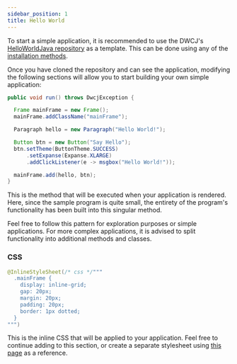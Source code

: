 ```yaml
---
sidebar_position: 1
title: Hello World
---
```


To start a simple application, it is recommended to use the DWCJ's [HelloWorldJava repository](https://github.com/DwcJava/HelloWorldJava) as a template. This can be done using any of the [installation methods](../../installation/installation.md).

Once you have cloned the repository and can see the application, modifying the following sections will allow you to start building your own simple application:

```java
public void run() throws DwcjException {

  Frame mainFrame = new Frame();
  mainFrame.addClassName("mainFrame");

  Paragraph hello = new Paragraph("Hello World!");

  Button btn = new Button("Say Hello");
  btn.setTheme(ButtonTheme.SUCCESS)
      .setExpanse(Expanse.XLARGE)
      .addClickListener(e -> msgbox("Hello World!"));

  mainFrame.add(hello, btn);
}
```

This is the method that will be executed when your application is rendered. Here, since the sample program is quite small, the entirety of the program's functionality has been built into this singular method. 

Feel free to follow this pattern for exploration purposes or simple applications. For more complex applications, it is advised to split functionality into additional methods and classes.

###  CSS

```java
@InlineStyleSheet(/* css */"""
  .mainFrame {
    display: inline-grid;
    gap: 20px;
    margin: 20px;
    padding: 20px;
    border: 1px dotted;
  }
""")
```

This is the inline CSS that will be applied to your application. Feel free to continue adding to this section, or create a separate stylesheet using [this page](../../styling/getting_started.md) as a reference.
